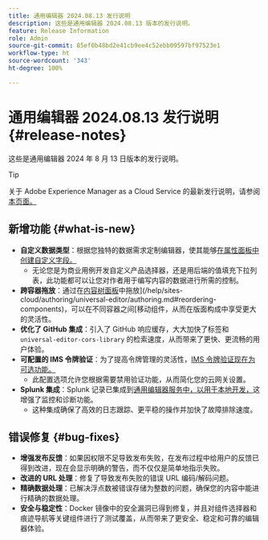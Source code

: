 ```yaml
---
title: 通用编辑器 2024.08.13 发行说明
description: 这些是通用编辑器 2024.08.13 版本的发行说明。
feature: Release Information
role: Admin
source-git-commit: 85ef0b48bd2e41cb9ee4c52ebb09597bf97523e1
workflow-type: ht
source-wordcount: '343'
ht-degree: 100%

---
```



# 通用编辑器 2024.08.13 发行说明 {#release-notes}

这些是通用编辑器 2024 年 8 月 13 日版本的发行说明。

>[!TIP]
>
>关于 Adobe Experience Manager as a Cloud Service 的最新发行说明，请参阅[本页面。](/help/release-notes/release-notes-cloud/release-notes-current.md)

## 新增功能 {#what-is-new}

* **自定义数据类型**：根据您独特的数据需求定制编辑器，使其能够[在属性面板中创建自定义字段。](https://developer.adobe.com/uix/docs/services/aem-universal-editor/api/item-types-renderers/)
   * 无论您是为商业用例开发自定义产品选择器，还是用后端的值填充下拉列表，此功能都可以让您对作者用于编写内容的数据进行所需的控制。
* **跨容器拖放**：通过在[内容树面板](/help/sites-cloud/authoring/universal-editor/navigation.md#content-tree-mode)中拖放](/help/sites-cloud/authoring/universal-editor/authoring.md#reordering-components)，可以在不同容器之间[移动组件，从而在版面构成中享受更大的灵活性。
* **优化了 GitHub 集成**：引入了 GitHub 响应缓存，大大加快了标签和 `universal-editor-cors-library` 的检索速度，从而带来了更快、更流畅的用户体验。
* **可配置的 IMS 令牌验证**：为了提高令牌管理的灵活性，[IMS 令牌验证现在为可选功能。](/help/implementing/universal-editor/local-dev.md#setting-up-service)
   * 此配置选项允许您根据需要禁用验证功能，从而简化您的云网关设置。
* **Splunk 集成**：Splunk 记录已集成到[通用编辑器服务中，以用于本地开发，](/help/implementing/universal-editor/local-dev.md#setting-up-service)这增强了监控和诊断功能。
   * 这种集成确保了高效的日志跟踪、更平稳的操作并加快了故障排除速度。

## 错误修复 {#bug-fixes}

* **增强发布反馈**：如果因权限不足导致发布失败，在发布过程中给用户的反馈已得到改进，现在会显示明确的警告，而不仅仅是简单地指示失败。
* **改进的 URL 处理**：修复了导致发布失败的错误 URL 编码/解码问题。
* **精确数据处理**：已解决浮点数被错误存储为整数的问题，确保您的内容中能进行精确的数据处理。
* **安全与稳定性**：Docker 镜像中的安全漏洞已得到修复，并且对组件选择器和痕迹导航等关键组件进行了测试覆盖，从而带来了更安全、稳定和可靠的编辑器体验。
